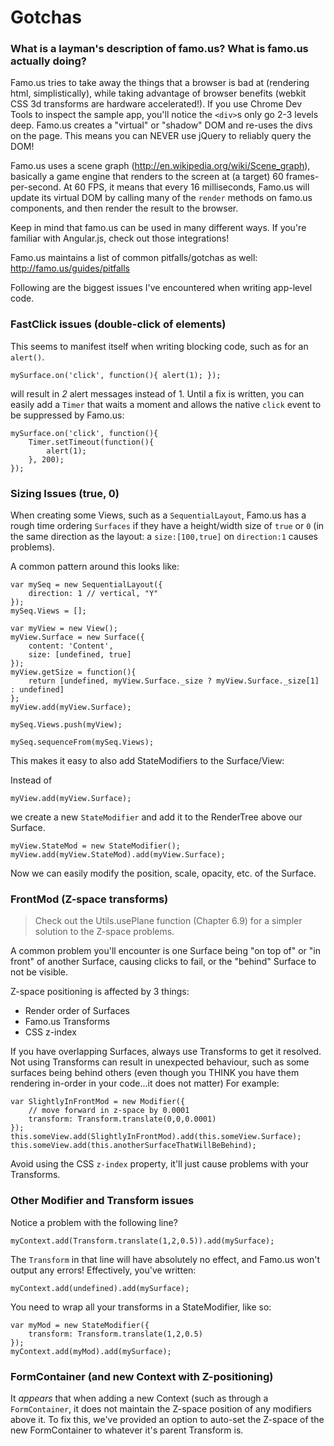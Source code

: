 # Gotchas

### What is a layman's description of famo.us? What is famo.us actually doing?

Famo.us tries to take away the things that a browser is bad at (rendering html, simplistically), while taking advantage of browser benefits (webkit CSS 3d transforms are hardware accelerated!). If you use Chrome Dev Tools to inspect the sample app, you'll notice the `<div>`s only go 2-3 levels deep. Famo.us creates a "virtual" or "shadow" DOM and re-uses the divs on the page. This means you can NEVER use jQuery to reliably query the DOM!

Famo.us uses a scene graph (http://en.wikipedia.org/wiki/Scene_graph), basically a game engine that renders to the screen at (a target) 60 frames-per-second. At 60 FPS, it means that every 16 milliseconds, Famo.us will update its virtual DOM by calling many of the `render` methods on famo.us components, and then render the result to the browser.

Keep in mind that famo.us can be used in many different ways. If you're familiar with Angular.js, check out those integrations!


Famo.us maintains a list of common pitfalls/gotchas as well:
http://famo.us/guides/pitfalls

Following are the biggest issues I've encountered when writing app-level code.

### FastClick issues (double-click of elements)

This seems to manifest itself when writing blocking code, such as for an `alert()`.

    mySurface.on('click', function(){ alert(1); });

will result in _2_ alert messages instead of 1. Until a fix is written, you can easily add a `Timer` that waits a moment and allows the native `click` event to be suppressed by Famo.us:

    mySurface.on('click', function(){
        Timer.setTimeout(function(){
            alert(1);
        }, 200);
    });

### Sizing Issues (true, 0)

When creating some Views, such as a `SequentialLayout`, Famo.us has a rough time ordering `Surfaces` if they have a height/width size of `true` or `0` (in the same direction as the layout: a `size:[100,true]` on `direction:1` causes problems).

A common pattern around this looks like:

    var mySeq = new SequentialLayout({
        direction: 1 // vertical, "Y"
    });
    mySeq.Views = [];

    var myView = new View();
    myView.Surface = new Surface({
        content: 'Content',
        size: [undefined, true]
    });
    myView.getSize = function(){
        return [undefined, myView.Surface._size ? myView.Surface._size[1] : undefined]
    };
    myView.add(myView.Surface);

    mySeq.Views.push(myView);

    mySeq.sequenceFrom(mySeq.Views);


This makes it easy to also add StateModifiers to the Surface/View:

Instead of

    myView.add(myView.Surface);

we create a new `StateModifier` and add it to the RenderTree above our Surface.

    myView.StateMod = new StateModifier();
    myView.add(myView.StateMod).add(myView.Surface);

Now we can easily modify the position, scale, opacity, etc. of the Surface.


### FrontMod (Z-space transforms)

> Check out the Utils.usePlane function (Chapter 6.9) for a simpler solution to the Z-space problems. 

A common problem you'll encounter is one Surface being "on top of" or "in front" of another Surface, causing clicks to fail, or the "behind" Surface to not be visible.

Z-space positioning is affected by 3 things:
- Render order of Surfaces
- Famo.us Transforms
- CSS z-index

If you have overlapping Surfaces, always use Transforms to get it resolved. Not using Transforms can result in unexpected behaviour, such as some surfaces being behind others (even though you THINK you have them rendering in-order in your code...it does not matter) For example:

    var SlightlyInFrontMod = new Modifier({
        // move forward in z-space by 0.0001
        transform: Transform.translate(0,0,0.0001)
    });
    this.someView.add(SlightlyInFrontMod).add(this.someView.Surface);
    this.someView.add(this.anotherSurfaceThatWillBeBehind);

Avoid using the CSS `z-index` property, it'll just cause problems with your Transforms.


### Other Modifier and Transform issues  

Notice a problem with the following line? 

    myContext.add(Transform.translate(1,2,0.5)).add(mySurface);
    
The `Transform` in that line will have absolutely no effect, and Famo.us won't output any errors! Effectively, you've written:

    myContext.add(undefined).add(mySurface);

You need to wrap all your transforms in a StateModifier, like so: 
        
    var myMod = new StateModifier({
        transform: Transform.translate(1,2,0.5)
    });
    myContext.add(myMod).add(mySurface);


### FormContainer (and new Context with Z-positioning)  

It _appears_ that when adding a new Context (such as through a `FormContainer`, it does not maintain the Z-space position of any modifiers above it. To fix this, we've provided an option to auto-set the Z-space of the new FormContainer to whatever it's parent Transform is. 



